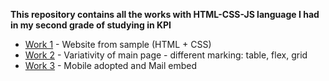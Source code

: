 <link rel="stylesheet" href="path/to/styles.css">

<b>This repository contains all the works with HTML-CSS-JS language I had in my second grade of studying in KPI</b>
<ul>
  <li><a href="https://xxx-gloriousphoenix-xxx.github.io/Work%201/">Work 1</a> - Website from sample (HTML + CSS)</li>
  <li><a href="https://xxx-gloriousphoenix-xxx.github.io/Work%202/">Work 2</a> - Variativity of main page - different marking: table, flex, grid</li>
  <li><a href="https://xxx-gloriousphoenix-xxx.github.io/Work%203/">Work 3</a> - Mobile adopted and Mail embed</li>
</ul>